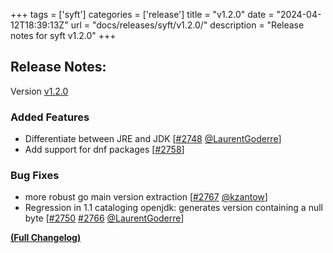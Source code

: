 +++
tags = ['syft']
categories = ['release']
title = "v1.2.0"
date = "2024-04-12T18:39:13Z"
url = "docs/releases/syft/v1.2.0/"
description = "Release notes for syft v1.2.0"
+++

## Release Notes:
Version [v1.2.0](https://github.com/anchore/syft/releases/tag/v1.2.0)

### Added Features

- Differentiate between JRE and JDK [[#2748](https://github.com/anchore/syft/pull/2748) [@LaurentGoderre](https://github.com/LaurentGoderre)]
- Add support for dnf packages [[#2758](https://github.com/anchore/syft/issues/2758)]

### Bug Fixes

- more robust go main version extraction [[#2767](https://github.com/anchore/syft/pull/2767) [@kzantow](https://github.com/kzantow)]
- Regression in 1.1 cataloging openjdk: generates version containing a null byte [[#2750](https://github.com/anchore/syft/issues/2750) [#2766](https://github.com/anchore/syft/pull/2766) [@LaurentGoderre](https://github.com/LaurentGoderre)]

**[(Full Changelog)](https://github.com/anchore/syft/compare/v1.1.1...v1.2.0)**
